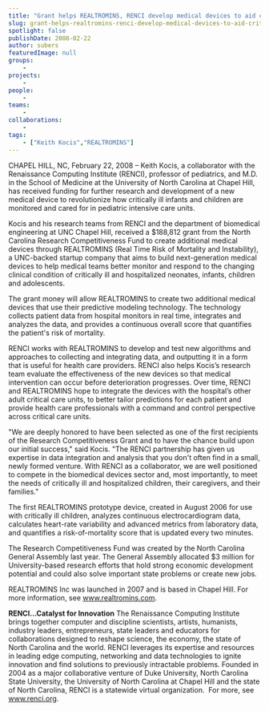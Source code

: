 ```yaml
---
title: "Grant helps REALTROMINS, RENCI develop medical devices to aid critically ill children"
slug: grant-helps-realtromins-renci-develop-medical-devices-to-aid-critically-ill-children
spotlight: false
publishDate: 2008-02-22
author: subers
featuredImage: null
groups:
    - 
projects:
    - 
people:
    - 
teams: 
    - 
collaborations:
    - 
tags:
    - ["Keith Kocis","REALTROMINS"]
---
```

CHAPEL HILL, NC, February 22, 2008 – Keith Kocis, a collaborator with the Renaissance Computing Institute (RENCI), professor of pediatrics, and M.D. in the School of Medicine at the University of North Carolina at Chapel Hill, has received funding for further research and development of a new medical device to revolutionize how critically ill infants and children are monitored and cared for in pediatric intensive care units. <!--more-->

Kocis and his research teams from RENCI and the department of biomedical engineering at UNC Chapel Hill, received a $188,812 grant from the North Carolina Research Competitiveness Fund to create additional medical devices through REALTROMINS (Real Time Risk of Mortality and Instability), a UNC-backed startup company that aims to build next-generation medical devices to help medical teams better monitor and respond to the changing clinical condition of critically ill and hospitalized neonates, infants, children and adolescents.

The grant money will allow REALTROMINS to create two additional medical devices that use their predictive modeling technology. The technology collects patient data from hospital monitors in real time, integrates and analyzes the data, and provides a continuous overall score that quantifies the patient's risk of mortality.

RENCI works with REALTROMINS to develop and test new algorithms and approaches to collecting and integrating data, and outputting it in a form that is useful for health care providers. RENCI also helps Kocis’s research team evaluate the effectiveness of the new devices so that medical intervention can occur before deterioration progresses. Over time, RENCI and REALTROMINS hope to integrate the devices with the hospital’s other adult critical care units, to better tailor predictions for each patient and provide health care professionals with a command and control perspective across critical care units.

"We are deeply honored to have been selected as one of the first recipients of the Research Competitiveness Grant and to have the chance build upon our initial success," said Kocis. "The RENCI partnership has given us expertise in data integration and analysis that you don't often find in a small, newly formed venture. With RENCI as a collaborator, we are well positioned to compete in the biomedical devices sector and, most importantly, to meet the needs of critically ill and hospitalized children, their caregivers, and their families."

The first REALTROMINS prototype device, created in August 2006 for use with critically ill children, analyzes continuous electrocardiogram data, calculates heart-rate variability and advanced metrics from laboratory data, and quantifies a risk-of-mortality score that is updated every two minutes.

The Research Competitiveness Fund was created by the North Carolina General Assembly last year. The General Assembly allocated $3 million for University-based research efforts that hold strong economic development potential and could also solve important state problems or create new jobs.

REALTROMINS Inc was launched in 2007 and is  based in Chapel Hill. For more information, see <a href="http://www.realtromins.com/" target="_blank">www.realtromins.com</a>.

<strong>RENCI…Catalyst for  Innovation</strong>
The Renaissance Computing Institute brings together computer and discipline scientists, artists, humanists, industry leaders, entrepreneurs, state leaders and educators for collaborations designed to reshape science, the economy, the state of North Carolina and the world. RENCI leverages its expertise and resources in leading edge computing, networking and data technologies to ignite innovation and find solutions to previously intractable problems. Founded in 2004 as a major collaborative venture of Duke University, North Carolina State University, the University of North Carolina at Chapel Hill and the state of North Carolina, RENCI is a statewide virtual organization.  For more, see <a href="http://www.renci.org/">www.renci.org</a>.
